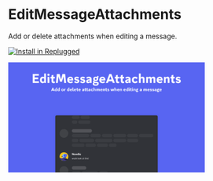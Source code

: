 # EditMessageAttachments

Add or delete attachments when editing a message.

[![Install in Replugged](https://img.shields.io/badge/-Install%20in%20Replugged-blue?style=for-the-badge&logo=none)](https://replugged.dev/install?identifier=dev.fedeilleone.EditMessageAttachments)

<img src="../../assets/EditMessageAttachments.gif" width="400">
